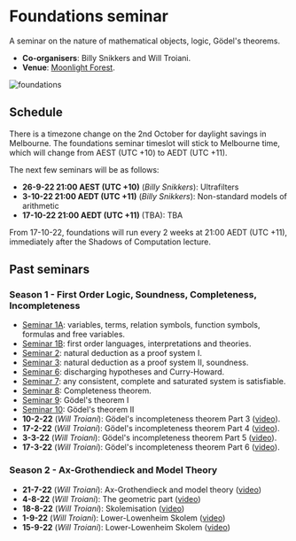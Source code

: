 # Foundations seminar

A seminar on the nature of mathematical objects, logic, Gödel's theorems.

* **Co-organisers**: Billy Snikkers and Will Troiani.
* **Venue**: [Moonlight Forest](https://www.roblox.com/games/start?placeId=8165217582&launchData=pocket:Moonlight%20Forest%201).

![foundations](moonlight-forest.png)

## Schedule

There is a timezone change on the 2nd October for daylight savings in Melbourne. The foundations seminar timeslot will stick to Melbourne time, which will change from AEST (UTC +10) to AEDT (UTC +11).

The next few seminars will be as follows:

* **26-9-22 21:00 AEST (UTC +10)** (*Billy Snikkers*): Ultrafilters
* **3-10-22 21:00 AEDT (UTC +11)** (*Billy Snikkers*): Non-standard models of arithmetic
* **17-10-22 21:00 AEDT (UTC +11)** (TBA): TBA

From 17-10-22, foundations will run every 2 weeks at 21:00 AEDT (UTC +11), immediately after the Shadows of Computation lecture.

## Past seminars

### Season 1 - First Order Logic, Soundness, Completeness, Incompleteness
* [Seminar 1A](https://youtu.be/2S83EcpCKBY): variables, terms, relation symbols, function symbols, formulas and free variables.
* [Seminar 1B](https://youtu.be/hI3WKeaHCkk): first order languages, interpretations and theories.
* [Seminar 2](https://youtu.be/BxFr891R2k0): natural deduction as a proof system I.
* [Seminar 3](https://youtu.be/sKJ5kbqYBBQ): natural deduction as a proof system II, soundness.
* [Seminar 6](https://youtu.be/fpIXJ_X4XDM): discharging hypotheses and Curry-Howard.
* [Seminar 7](https://youtu.be/QfNGjmP65Fw): any consistent, complete and saturated system is satisfiable.
* [Seminar 8](https://youtu.be/kMhX5f0UN44): Completeness theorem. 
* [Seminar 9](https://youtu.be/TRhR88anv3M): Gödel's theorem I
* [Seminar 10](https://youtu.be/GQ4DFMNKvwY): Gödel's theorem II
* **10-2-22** (*Will Troiani*): Gödel's incompleteness theorem Part 3 ([video](https://youtu.be/hz-IWh9CF9A)).
* **17-2-22** (*Will Troiani*): Gödel's incompleteness theorem Part 4 ([video](https://youtu.be/KxnE1mwRG-k)).
* **3-3-22** (*Will Troiani*): Gödel's incompleteness theorem Part 5 ([video](https://youtu.be/gw_rks-tLdI)).
* **17-3-22** (*Will Troiani*): Gödel's incompleteness theorem Part 6 ([video](https://youtu.be/25ZGE0PiioE)).

### Season 2 - Ax-Grothendieck and Model Theory
* **21-7-22** (*Will Troiani*): Ax-Grothendieck and model theory ([video](https://www.youtube.com/watch?v=Fccfv2DWUgM&list=PLKnx70LRf21eZyNPtPhnaMbCg1XLw2ueV&index=15))
* **4-8-22** (*Will Troiani*): The geometric part ([video](https://www.youtube.com/watch?v=49QuhzdEy50&list=PLKnx70LRf21eZyNPtPhnaMbCg1XLw2ueV&index=17))
* **18-8-22** (*Will Troiani*): Skolemisation ([video](https://www.youtube.com/watch?v=VXJUwWBDJmQ&list=PLKnx70LRf21eZyNPtPhnaMbCg1XLw2ueV&index=18))
* **1-9-22** (*Will Troiani*): Lower-Lowenheim Skolem ([video](https://www.youtube.com/watch?v=VXJUwWBDJmQ&list=PLKnx70LRf21eZyNPtPhnaMbCg1XLw2ueV&index=20))
* **15-9-22** (*Will Troiani*): Lower-Lowenheim Skolem ([video](https://www.youtube.com/watch?v=VXJUwWBDJmQ&list=PLKnx70LRf21eZyNPtPhnaMbCg1XLw2ueV&index=20))